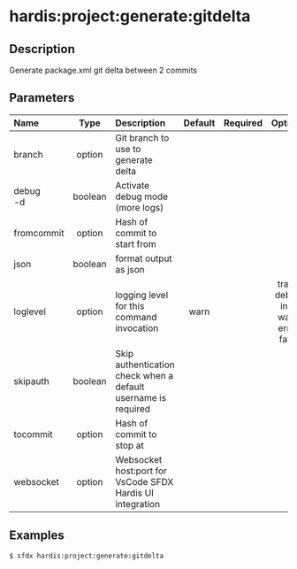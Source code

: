 <!-- This file has been generated with command 'sfdx hardis:doc:plugin:generate'. Please do not update it manually or it may be overwritten -->
# hardis:project:generate:gitdelta

## Description

Generate package.xml git delta between 2 commits

## Parameters

|Name|Type|Description|Default|Required|Options|
|:---|:--:|:----------|:-----:|:------:|:-----:|
|branch|option|Git branch to use to generate delta||||
|debug<br/>-d|boolean|Activate debug mode (more logs)||||
|fromcommit|option|Hash of commit to start from||||
|json|boolean|format output as json||||
|loglevel|option|logging level for this command invocation|warn||trace<br/>debug<br/>info<br/>warn<br/>error<br/>fatal|
|skipauth|boolean|Skip authentication check when a default username is required||||
|tocommit|option|Hash of commit to stop at||||
|websocket|option|Websocket host:port for VsCode SFDX Hardis UI integration||||

## Examples

```shell
$ sfdx hardis:project:generate:gitdelta
```


